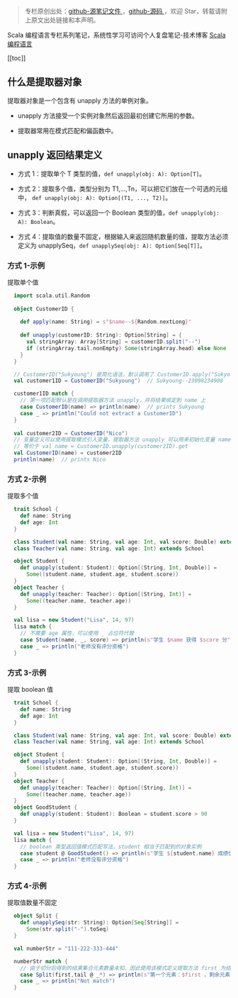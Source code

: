 > 专栏原创出处：[github-源笔记文件 ](https://github.com/GourdErwa/review-notes/tree/master/language/scala-basis) ，[github-源码 ](https://github.com/GourdErwa/scala-advanced/tree/master/scala-base/src/main/scala/com/gourd/scala/base/)，欢迎 Star，转载请附上原文出处链接和本声明。

Scala 编程语言专栏系列笔记，系统性学习可访问个人复盘笔记-技术博客 [Scala 编程语言 ](https://review-notes.top/language/scala-basis/)

[[toc]]
## 什么是提取器对象
提取器对象是一个包含有 unapply 方法的单例对象。

* unapply 方法接受一个实例对象然后返回最初创建它所用的参数。

* 提取器常用在模式匹配和偏函数中。

## unapply 返回结果定义
* 方式 1：提取单个 T 类型的值，`def unapply(obj: A): Option[T]`。

* 方式 2：提取多个值，类型分别为 T1,...,Tn，可以把它们放在一个可选的元组中， `def unapply(obj: A): Option[(T1, ..., T2)]`。

* 方式 3：判断真假，可以返回一个 Boolean 类型的值，`def unapply(obj: A): Boolean`。

* 方式 4：提取值的数量不固定，根据输入来返回随机数量的值，提取方法必须定义为 unapplySeq，`def unapplySeq(obj: A): Option[Seq[T]]`。

### 方式 1-示例
提取单个值
```scala
  import scala.util.Random
  
  object CustomerID {
  
    def apply(name: String) = s"$name--${Random.nextLong}"
  
    def unapply(customerID: String): Option[String] = {
      val stringArray: Array[String] = customerID.split("--")
      if (stringArray.tail.nonEmpty) Some(stringArray.head) else None
    }
  }

  // CustomerID("Sukyoung") 是简化语法，默认调用了 CustomerID.apply("Sukyoung")，返回一个字符串。
  val customer1ID = CustomerID("Sukyoung")  // Sukyoung--23098234908

  customer1ID match {
    // 第一项匹配默认是在调用提取器方法 unapply，并将结果绑定到 name 上
    case CustomerID(name) => println(name)  // prints Sukyoung
    case _ => println("Could not extract a CustomerID")
  }
  
  val customer2ID = CustomerID("Nico")
  // 变量定义可以使用提取模式引入变量，提取器方法 unapply 可以用来初始化变量 name
  // 等价于 val name = CustomerID.unapply(customer2ID).get
  val CustomerID(name) = customer2ID
  println(name)  // prints Nico
```
### 方式 2-示例
提取多个值
```scala
  trait School {
    def name: String
    def age: Int
  }

  class Student(val name: String, val age: Int, val score: Double) extends School
  class Teacher(val name: String, val age: Int) extends School

  object Student {
    def unapply(student: Student): Option[(String, Int, Double)] =
      Some((student.name, student.age, student.score))
  }
  object Teacher {
    def unapply(teacher: Teacher): Option[(String, Int)] =
      Some((teacher.name, teacher.age))
  }

  val lisa = new Student("Lisa", 14, 97)
  lisa match {
    // 不需要 age 属性，可以使用 _ 占位符代替
    case Student(name, _, score) => println(s"学生 $name 获得 $score 分")
    case _ => println("老师没有评分资格")
  }
```
### 方式 3-示例
提取 boolean 值
```scala
  trait School {
    def name: String
    def age: Int
  }

  class Student(val name: String, val age: Int, val score: Double) extends School
  class Teacher(val name: String, val age: Int) extends School

  object Student {
    def unapply(student: Student): Option[(String, Int, Double)] =
      Some((student.name, student.age, student.score))
  }
  object Teacher {
    def unapply(teacher: Teacher): Option[(String, Int)] =
      Some((teacher.name, teacher.age))
  }
  object GoodStudent {
    def unapply(student: Student): Boolean = student.score > 90
  }

  val lisa = new Student("Lisa", 14, 97)
  lisa match {
    // boolean 类型返回值模式匹配写法，student 相当于匹配到的对象实例
    case student @ GoodStudent() => println(s"学生 ${student.name} 成绩优异")
    case _ => println("老师没有评分资格")
  }
```
### 方式 4-示例
提取值数量不固定
```scala
  object Split {
    def unapplySeq(str: String): Option[Seq[String]] =
      Some(str.split("-").toSeq)
  }

  val numberStr = "111-222-333-444"

  numberStr match {
    // 由于切分后得到的结果集合元素数量未知，因此使用该模式定义提取方法 first 为结果集第一个元素
    case Split(first,tail @ _*) => println(s"第一个元素：$first ，剩余元素：$tail")
    case _ => println("Not match")
  }
```